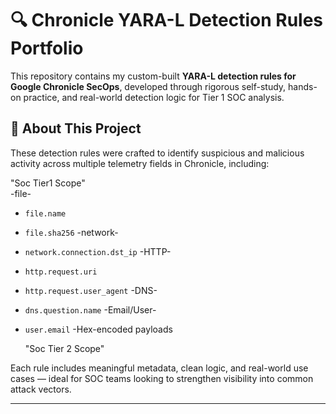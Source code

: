 # 🔍 Chronicle YARA-L Detection Rules Portfolio

This repository contains my custom-built **YARA-L detection rules for Google Chronicle SecOps**, developed through rigorous self-study, hands-on practice, and real-world detection logic for Tier 1 SOC analysis.

## 📌 About This Project

These detection rules were crafted to identify suspicious and malicious activity across multiple telemetry fields in Chronicle, including:
 
  "Soc Tier1 Scope"     
-file-
- `file.name`
- `file.sha256`
-network-
- `network.connection.dst_ip`
-HTTP-
- `http.request.uri`
- `http.request.user_agent`
-DNS-
- `dns.question.name`
-Email/User-
- `user.email`
-Hex-encoded payloads

  "Soc Tier 2 Scope"

Each rule includes meaningful metadata, clean logic, and real-world use cases — ideal for SOC teams looking to strengthen visibility into common attack vectors.

---
